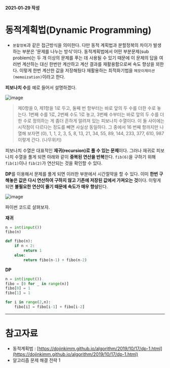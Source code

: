 #### 2021-01-29 작성  
  
  

# 동적계획법(Dynamic Programming)

- `분할정복`과 같은 접근방식을 의미한다. 다만 동적 계획법과 분할정복의 차이가 발생하는 부분은 '문제를 나누는 방식'이다. 동적계획법에서 어떤 부분문제(sub problem)는 두 개 이상의 문제를 푸는 데 사용될 수 있기 때문에 이 문제의 답을 여러번 계산하는 대신 한번만 계산하고 계산 결과를 재활용함으로써 속도 향상을 꾀한다. 이렇게 한번 계산한 값을 저장해뒀다 재활용하는 최적화기법을 
`메모이제이션(memoization)`이라고 한다.

**피보나치 수**를 예로 들어서 설명하겠다.

![image](https://user-images.githubusercontent.com/64109506/106286769-5a4d7780-6289-11eb-85d1-2427c43defb1.png)
> 제0항을 0, 제1항을 1로 두고, 둘째 번 항부터는 바로 앞의 두 수를 더한 수로 놓는다. 1번째 수를 1로, 2번째 수도 1로 놓고, 3번째 수부터는 바로 앞의 두 수를 더한 수로 정의하는 게 좀더 흔하게 알려져 있는 피보나치 수열이다. 이 둘 사이에는 시작점이 다르다는 정도를 빼면 사실상 동일하다. 그 중에서 16 번째 항까지만 나열해 보자면 (0), 1, 1, 2, 3, 5, 8, 13, 21, 34, 55, 89, 144, 233, 377, 610, 987
이렇게 간다. (나무위키)

피보나치 수열은 대표적인 **재귀(recursion)로 풀 수 있는 문제**이다. 그러나 재귀로 피보나치 수열을 풀게 되면 아래와 같이 **중복된 연산을 반복**한다. `fib(6)`을 구하기 위해 `fib(1)`이나 `fib(2)`가 연산되는 것을 확인할 수 있다. 

**DP**를 이용해서 문제를 풀게 되면 이러한 부분에서 시간절약을 할 수 있다. 이미 **한번 구해놓은 값은 다시 연산하여 구하지 않고 기존에 저장된 값에서 가져오는 것**이다. 이렇게 되면 **불필요한 연산이 줄기 때문에 속도가 매우 향상**된다.

![image](https://user-images.githubusercontent.com/64109506/106286773-5c173b00-6289-11eb-879b-cd8d3bdbfb13.png)

파이썬 코드로 살펴보자.

**재귀**

```python
n = int(input())
fibo(n)

def fibo(n):
	if n < 2:
		return 1
	else:
		return fibo(n-1) + fibo(n-2)
```

**DP**

```python
n = int(input())
fibo = [0 for _ in range(n)]
fibo[0] = 1
fibo[1] = 1

for i in range(2,n):
	fibo[i] = fibo[i-1] + fibo[i-2]
```

---

# 참고자료

- 동적계획법 : [https://dojinkimm.github.io/algorithm/2019/10/17/dp-1.html](https://dojinkimm.github.io/algorithm/2019/10/17/dp-1.html)
- 알고리즘 문제 해결 전략 1
